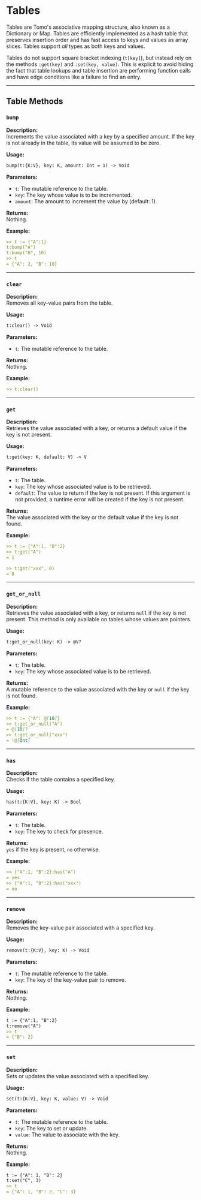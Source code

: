 # Tables

Tables are Tomo's associative mapping structure, also known as a Dictionary or
Map. Tables are efficiently implemented as a hash table that preserves
insertion order and has fast access to keys and values as array slices. Tables
support *all* types as both keys and values.

Tables do not support square bracket indexing (`t[key]`), but instead rely on
the methods `:get(key)` and `:set(key, value)`. This is explicit to avoid
hiding the fact that table lookups and table insertion are performing function
calls and have edge conditions like a failure to find an entry.

---

## Table Methods

### `bump`

**Description:**  
Increments the value associated with a key by a specified amount. If the key is
not already in the table, its value will be assumed to be zero.

**Usage:**  
```markdown
bump(t:{K:V}, key: K, amount: Int = 1) -> Void
```

**Parameters:**

- `t`: The mutable reference to the table.
- `key`: The key whose value is to be incremented.
- `amount`: The amount to increment the value by (default: 1).

**Returns:**  
Nothing.

**Example:**  
```markdown
>> t := {"A":1}
t:bump("A")
t:bump("B", 10)
>> t
= {"A": 2, "B": 10}
```

---

### `clear`

**Description:**  
Removes all key-value pairs from the table.

**Usage:**  
```markdown
t:clear() -> Void
```

**Parameters:**

- `t`: The mutable reference to the table.

**Returns:**  
Nothing.

**Example:**  
```markdown
>> t:clear()
```

---

### `get`

**Description:**  
Retrieves the value associated with a key, or returns a default value if the key is not present.

**Usage:**  
```markdown
t:get(key: K, default: V) -> V
```

**Parameters:**

- `t`: The table.
- `key`: The key whose associated value is to be retrieved.
- `default`: The value to return if the key is not present. If this argument is
  not provided, a runtime error will be created if the key is not present.

**Returns:**  
The value associated with the key or the default value if the key is not found.

**Example:**  
```markdown
>> t := {"A":1, "B":2}
>> t:get("A")
= 1

>> t:get("xxx", 0)
= 0
```

---

### `get_or_null`

**Description:**  
Retrieves the value associated with a key, or returns `null` if the key is not present.
This method is only available on tables whose values are pointers.

**Usage:**  
```markdown
t:get_or_null(key: K) -> @V?
```

**Parameters:**

- `t`: The table.
- `key`: The key whose associated value is to be retrieved.

**Returns:**  
A mutable reference to the value associated with the key or `null` if the key is not found.

**Example:**  
```markdown
>> t := {"A": @[10]}
>> t:get_or_null("A")
= @[10]?
>> t:get_or_null("xxx")
= !@[Int]
```

---

### `has`

**Description:**  
Checks if the table contains a specified key.

**Usage:**  
```markdown
has(t:{K:V}, key: K) -> Bool
```

**Parameters:**

- `t`: The table.
- `key`: The key to check for presence.

**Returns:**  
`yes` if the key is present, `no` otherwise.

**Example:**  
```markdown
>> {"A":1, "B":2}:has("A")
= yes
>> {"A":1, "B":2}:has("xxx")
= no
```

---

### `remove`

**Description:**  
Removes the key-value pair associated with a specified key.

**Usage:**  
```markdown
remove(t:{K:V}, key: K) -> Void
```

**Parameters:**

- `t`: The mutable reference to the table.
- `key`: The key of the key-value pair to remove.

**Returns:**  
Nothing.

**Example:**  
```markdown
t := {"A":1, "B":2}
t:remove("A")
>> t
= {"B": 2}
```

---

### `set`

**Description:**  
Sets or updates the value associated with a specified key.

**Usage:**  
```markdown
set(t:{K:V}, key: K, value: V) -> Void
```

**Parameters:**

- `t`: The mutable reference to the table.
- `key`: The key to set or update.
- `value`: The value to associate with the key.

**Returns:**  
Nothing.

**Example:**  
```markdown
t := {"A": 1, "B": 2}
t:set("C", 3)
>> t
= {"A": 1, "B": 2, "C": 3}
```
